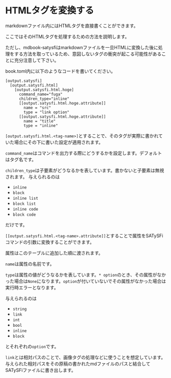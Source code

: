 # HTMLタグを変換する

markdownファイル内にはHTMLタグを直接書くことができます。

ここではそのHTMLタグを処理するための方法を説明します。

ただし、mdbook-satysfiはmarkdownファイルを一旦HTMLに変換した後に処理をする方法を取っているため、意図しないタグの衝突が起こる可能性があることに充分注意して下さい。

book.toml内に以下のようなコードを書いてください。

```
[output.satysfi]
  [output.satysfi.html]
    [output.satysfi.html.hoge]
      command_name="fuga"
      children_type="inline"
      [[output.satysfi.html.hoge.attribute]]
        name = "src"
        type = "link option"
      [[output.satysfi.html.hoge.attribute]]
        name = "title"
        type = "inline"
```

`[output.satysfi.html.<tag-name>]`とすることで、そのタグが実際に書かれていた場合にその下に書いた設定が適用されます。

`command_name`はコマンドを出力する際にどうするかを設定します。デフォルトはタグ名です。

`children_type`は子要素がどうなるかを表しています。書かないと子要素は無視されます。
与えられるのは

- `inline`
- `block`
- `inline list`
- `block list`
- `inline code`
- `block code`

だけです。

`[[output.satysfi.html.<tag-name>.attribute]]`とすることで属性をSATySFiコマンドの引数に変換することができます。

属性はこのテーブルに追加した順に渡されます。

`name`は属性の名前です。

`type`は属性の値がどうなるかを表しています。`* option`のとき、その属性がなかった場合は`None`になります。`option`が付いていないでその属性がなかった場合は実行時エラーとなります。

与えられるのは

- `string`
- `link`
- `int`
- `bool`
- `inline`
- `block`

とそれぞれの`option`です。

`link`とは相対パスのことで、画像タグの処理などに使うことを想定しています。与えられた相対パスをその原稿の書かれたmdファイルのパスと結合してSATySFiファイルに書き出します。
